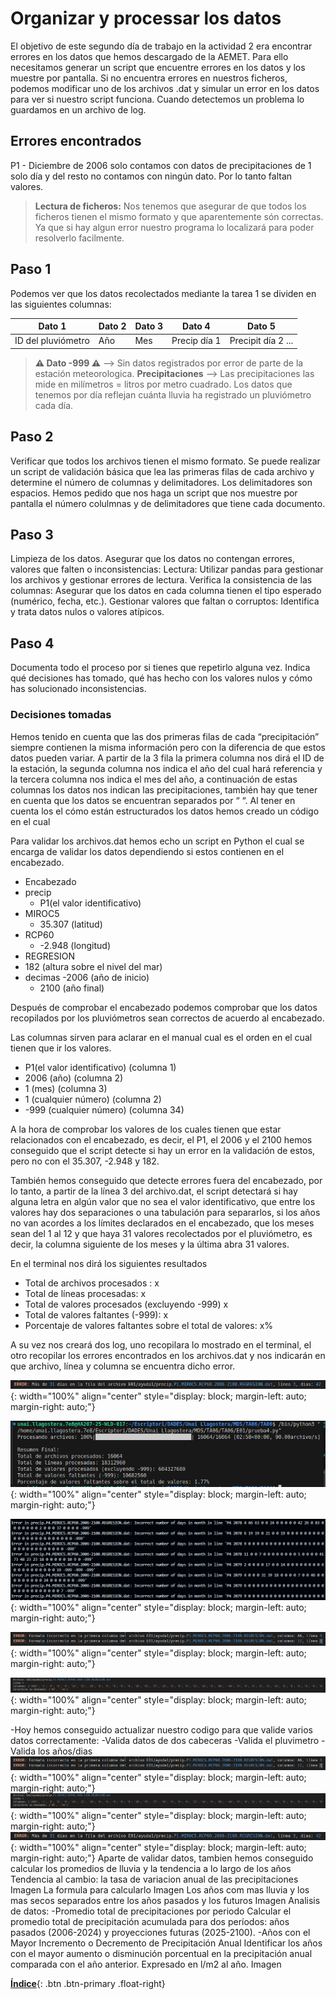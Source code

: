 

# Organizar y processar los datos

El objetivo de este segundo día de trabajo en la actividad 2 era encontrar errores en los datos que hemos descargado de la AEMET. Para ello necesitamos generar un script que encuentre errores en los datos y los muestre por pantalla. Si no encuentra errores en nuestros ficheros, podemos modificar uno de los archivos .dat y simular un error en los datos para ver si nuestro script funciona.
Cuando detectemos un problema lo guardamos en un archivo de log.

## Errores encontrados 

P1 - Diciembre de 2006 solo contamos con datos de precipitaciones de 1 solo día y del resto no contamos con ningún dato. Por lo tanto faltan valores. 

> **Lectura de ficheros:** Nos tenemos que asegurar de que todos los ficheros tienen el mismo formato y que aparentemente són correctas. Ya que si hay algun error nuestro programa lo localizará para poder resolverlo facilmente.

## Paso 1

Podemos ver que los datos recolectados mediante la tarea 1 se dividen en las siguientes columnas:

| Dato 1 | Dato 2 | Dato 3 | Dato 4 | Dato 5 |
|--------|--------|--------|--------|--------|
| ID del pluviómetro | Año | Mes | Precip día 1 | Precipit día 2 ... |

> **⚠️ Dato -999 ⚠️** --> Sin datos registrados por error de parte de la estación meteorologica.
> **Precipitaciones** --> Las precipitaciones las mide en milímetros = litros por metro cuadrado. Los datos que tenemos por día reflejan cuánta lluvia ha registrado un pluviómetro cada día.

## Paso 2
Verificar que todos los archivos tienen el mismo formato.
Se puede realizar un script de validación básica que lea las primeras filas de cada archivo y determine el número de columnas y delimitadores. Los delimitadores son espacios. 
Hemos pedido que nos haga un script que nos muestre por pantalla el número colulmnas y de delimitadores que tiene cada documento.

## Paso 3
Limpieza de los datos.
Asegurar que los datos no contengan errores, valores que falten o inconsistencias:
Lectura: Utilizar pandas para gestionar los archivos y gestionar errores de lectura.
Verifica la consistencia de las columnas: Asegurar que los datos en cada columna tienen el tipo esperado (numérico, fecha, etc.).
Gestionar valores que faltan o corruptos: Identifica y trata datos nulos o valores atípicos.

## Paso 4 

Documenta todo el proceso por si tienes que repetirlo alguna vez.
Indica qué decisiones has tomado, qué has hecho con los valores nulos y cómo has solucionado inconsistencias.
 
### Decisiones tomadas 

Hemos tenido en cuenta que las dos primeras filas de cada “precipitación” siempre contienen la misma información pero con la diferencia de que estos datos pueden variar. A partir de la 3 fila la primera columna nos dirá el ID de la estación, la segunda columna nos indica el año del cual hará referencia y la tercera columna nos indica el mes del año, a continuación de estas columnas los datos nos indican las precipitaciones, también hay que tener en cuenta que los datos se encuentran separados por “ “. 
Al tener en cuenta los el cómo están estructurados los datos hemos creado un código en el cual



Para validar los archivos.dat hemos echo un script en Python el cual se encarga de validar los datos dependiendo si estos contienen en el encabezado.

- Encabezado
-  precip
	- P1(el valor identificativo)
- MIROC5
	- 35.307 (latitud)
- RCP60
	- -2.948 (longitud)
- REGRESION 
- 182 (altura sobre el nivel del mar)
- decimas
	-2006 (año de inicio)
	- 2100 (año final)

Después de comprobar el encabezado podemos comprobar que los datos recopilados por los pluviómetros sean correctos de acuerdo al encabezado.

Las columnas sirven para aclarar en el manual cual es el orden en el cual tienen que ir los valores.

- P1(el valor identificativo) (columna 1)
- 2006 (año) (columna 2)
- 1 (mes) (columna 3)
- 1 (cualquier número) (columna 2)
- -999 (cualquier número) (columna 34)

A la hora de comprobar los valores de los cuales tienen que estar relacionados con el encabezado, es decir, el P1, el 2006 y el 2100 hemos conseguido que el script detecte si hay un error en la validación de estos, pero no con el 35.307, -2.948 y 182.

También hemos conseguido que detecte errores fuera del encabezado, por lo tanto, a partir de la línea 3 del archivo.dat, el script detectará si hay alguna letra en algún valor que no sea el valor identificativo, que entre los valores hay dos separaciones o una tabulación para separarlos, si los años no van acordes a los límites declarados en el encabezado, que los meses sean del 1 al 12 y que haya 31 valores recolectados por el pluviómetro, es decir, la columna siguiente de los meses y la última abra 31 valores.

En el terminal nos dirá los siguientes resultados
- Total de archivos procesados : x
- Total de líneas procesadas: x
- Total de valores procesados (excluyendo -999) x
- Total de valores faltantes (-999): x
- Porcentaje de valores faltantes sobre el total de valores: x%

A su vez nos creará dos log, uno recopilara lo mostrado en el terminal, el otro recopilar los errores encontrados en los archivos.dat y nos indicarán en que archivo, línea y columna se encuentra dicho error.

![Imagen](./E02/Imagen2.png){: width="100%" align="center" style="display: block; margin-left: auto; margin-right: auto;"}

![Imagen](./E02/Imagen1.png){: width="100%" align="center" style="display: block; margin-left: auto; margin-right: auto;"}

![Imagen](./E02/Imagen.png){: width="100%" align="center" style="display: block; margin-left: auto; margin-right: auto;"}

![Imagen](./E02/Imagen3.png){: width="100%" align="center" style="display: block; margin-left: auto; margin-right: auto;"}

![Imagen](./E02/Imagen4.png){: width="100%" align="center" style="display: block; margin-left: auto; margin-right: auto;"}

-Hoy hemos conseguido actualizar nuestro codigo para que valide varios datos correctamente:
-Valida datos de dos cabeceras
-Valida el pluvimetro
-Valida los años/dias
![Imagen](./E02/Dia4imagen1.png){: width="100%" align="center" style="display: block; margin-left: auto; margin-right: auto;"}
![Imagen](./E02/Dia4imagen2.png){: width="100%" align="center" style="display: block; margin-left: auto; margin-right: auto;"}
![Imagen](./E02/Dia4imagen3.png){: width="100%" align="center" style="display: block; margin-left: auto; margin-right: auto;"}
Aparte de validar datos, tambien hemos conseguido calcular los promedios de lluvia y la tendencia a lo largo de los años
Tendencia al cambio: la tasa de variacion anual de las precipitaciones
Imagen
La formula para calcularlo
Imagen
Los años com mas lluvia y los mas secos separados entre los años pasados y los futuros
Imagen
Analisis de datos:
-Promedio total de precipitaciones por periodo
Calcular el promedio total de precipitación acumulada para dos períodos: años pasados (2006-2024) y proyecciones futuras (2025-2100).
-Años con el Mayor Incremento o Decremento de Precipitación Anual
Identificar los años con el mayor aumento o disminución porcentual en la precipitación anual comparada con el año anterior. Expresado en l/m2 al año.
Imagen

[**Índice**](../README.md){: .btn .btn-primary .float-right}



